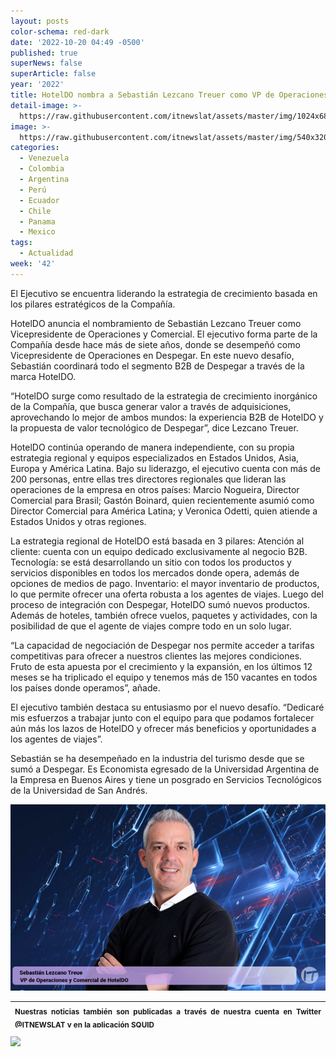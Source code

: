```yaml
---
layout: posts
color-schema: red-dark
date: '2022-10-20 04:49 -0500'
published: true
superNews: false
superArticle: false
year: '2022'
title: HotelDO nombra a Sebastián Lezcano Treuer como VP de Operaciones y Comercial
detail-image: >-
  https://raw.githubusercontent.com/itnewslat/assets/master/img/1024x680/Sebastian-Lezcano-g.jpg
image: >-
  https://raw.githubusercontent.com/itnewslat/assets/master/img/540x320/Sebastian-Lezcano-p.jpg
categories:
  - Venezuela
  - Colombia
  - Argentina
  - Perú
  - Ecuador
  - Chile
  - Panama
  - Mexico
tags:
  - Actualidad
week: '42'
---
```

El Ejecutivo se encuentra liderando la estrategia de crecimiento basada en los pilares estratégicos de la Compañía.
 
HotelDO anuncia el nombramiento de Sebastián Lezcano Treuer como Vicepresidente de Operaciones y Comercial. El ejecutivo forma parte de la Compañía desde hace más de siete años, donde se desempeñó como Vicepresidente de Operaciones en Despegar. En este nuevo desafío, Sebastián coordinará todo el segmento B2B de Despegar a través de la marca HotelDO.                 
 
“HotelDO surge como resultado de la estrategia de crecimiento inorgánico de la Compañía, que busca generar valor a través de adquisiciones, aprovechando lo mejor de ambos mundos: la experiencia B2B de HotelDO y la propuesta de valor tecnológico de Despegar”, dice Lezcano Treuer.
 
HotelDO continúa operando de manera independiente, con su propia estrategia regional y equipos especializados en Estados Unidos, Asia, Europa y América Latina. Bajo su liderazgo, el ejecutivo cuenta con más de 200 personas, entre ellas tres directores regionales que lideran las operaciones de la empresa en otros países: Marcio Nogueira, Director Comercial para Brasil; Gastón Boinard, quien recientemente asumió como Director Comercial para América Latina; y Veronica Odetti, quien atiende a Estados Unidos y otras regiones.
 
La estrategia regional de HotelDO está basada en 3 pilares:
Atención al cliente: cuenta con un equipo dedicado exclusivamente al negocio B2B.
Tecnología: se está desarrollando un sitio con todos los productos y servicios disponibles en todos los mercados donde opera, además de opciones de medios de pago.
Inventario: el mayor inventario de productos, lo que permite ofrecer una oferta robusta a los agentes de viajes.
Luego del proceso de integración con Despegar, HotelDO sumó nuevos productos. Además de hoteles, también ofrece vuelos, paquetes y actividades, con la posibilidad de que el agente de viajes compre todo en un solo lugar.
 
“La capacidad de negociación de Despegar nos permite acceder a tarifas competitivas para ofrecer a nuestros clientes las mejores condiciones. Fruto de esta apuesta por el crecimiento y la expansión, en los últimos 12 meses se ha triplicado el equipo y tenemos más de 150 vacantes en todos los países donde operamos”, añade.
 
El ejecutivo también destaca su entusiasmo por el nuevo desafío. “Dedicaré mis esfuerzos a trabajar junto con el equipo para que podamos fortalecer aún más los lazos de HotelDO y ofrecer más beneficios y oportunidades a los agentes de viajes”.
 
Sebastián se ha desempeñado en la industria del turismo desde que se sumó a Despegar. Es Economista egresado de la Universidad Argentina de la Empresa en Buenos Aires y tiene un posgrado en Servicios Tecnológicos de la Universidad de San Andrés.

![](https://raw.githubusercontent.com/itnewslat/assets/master/img/540x320/Sebastian-Lezcano-p.jpg)

<table style="height: 42px;" width="569">
<tbody>
<tr>
<td style="text-align: justify;"><sub><strong>Nuestras noticias también son publicadas a través de nuestra cuenta en Twitter <a href="https://twitter.com/itnewslat?lang=es">@ITNEWSLAT</a> y en la aplicación <a href="https://squidapp.co/en/">SQUID</a></strong></sub></td>
</tr>
</tbody>
</table>

<img src="https://tracker.metricool.com/c3po.jpg?hash=56f88a41e39ab42c063cc51676587a04"/>